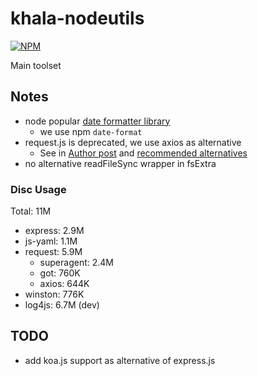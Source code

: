 # khala-nodeutils

[![NPM](https://nodei.co/npm/khala-nodeutils.png)](https://nodei.co/npm/khala-nodeutils/)

Main toolset



## Notes
- node popular [date formatter library](https://stackabuse.com/how-to-format-dates-in-javascript/)
    - we use npm `date-format` 
- request.js is deprecated, we use axios as alternative 
    - See in [Author post](https://github.com/request/request/issues/3142)
      and [recommended alternatives](https://github.com/request/request/issues/3143)
- no alternative readFileSync wrapper in fsExtra
### Disc Usage
Total: 11M
- express:  2.9M
- js-yaml:  1.1M
- request:  5.9M
    - superagent:   2.4M
    - got:          760K 
    - axios:        644K
- winston:  776K
- log4js:   6.7M    (dev)

## TODO
- add koa.js support as alternative of express.js
